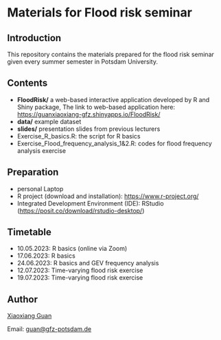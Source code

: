# Materials for Flood risk seminar
## Introduction
This repository contains the materials prepared for the flood risk seminar given every summer semester in Potsdam University. 

## Contents
- **FloodRisk/** a web-based interactive application developed by R and Shiny package, The link to web-based application here: https://guanxiaoxiang-gfz.shinyapps.io/FloodRisk/
- **data/** example dataset
- **slides/** presentation slides from previous lecturers
- Exercise_R_basics.R: the script for R basics
- Exercise_Flood_frequency_analysis_1&2.R: codes for flood frequency analysis exercise

## Preparation
- personal Laptop
- R project (download and installation): https://www.r-project.org/
- Integrated Development Environment (IDE): RStudio (https://posit.co/download/rstudio-desktop/)

## Timetable
- 10.05.2023: R basics (online via Zoom)
- 17.06.2023: R basics 
- 24.06.2023: R basics and GEV frequency analysis
- 12.07.2023: Time-varying flood risk exercise
- 19.07.2023: Time-varying flood risk exercise

## Author
[Xiaoxiang Guan](https://www.gfz-potsdam.de/staff/guan.xiaoxiang/sec44)

Email: guan@gfz-potsdam.de
